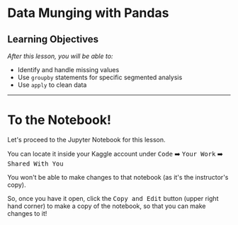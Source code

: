 # Data Munging with Pandas

## Learning Objectives

*After this lesson, you will be able to:*

* Identify and handle missing values
* Use `groupby` statements for specific segmented analysis
* Use `apply` to clean data

---

# To the Notebook!

Let's proceed to the Jupyter Notebook for this lesson.

You can locate it inside your Kaggle account under <kbd>Code</kbd> :arrow_right: <kbd>Your Work</kbd> :arrow_right: <kbd>Shared With You</kbd>

You won't be able to make changes to that notebook (as it's the instructor's copy).

So, once you have it open, click the <kbd>Copy and Edit</kbd> button (upper right hand corner) to make a copy of the notebook, so that you can make changes to it!

<!--

We will commence this lesson directly in the Jupyter Notebook, `data-munging.ipynb`, to walkthrough the what, why, and how all at once.

```zsh
jupyter notebook data-munging.ipynb
```

Below, we have included a review of the key concepts.

---

# How do we Handle Missing Data?

To handle missing data, we must:

* Identify we have missing data from our DataFrame
* Determine, to the best of our ability, the cause of this missingness
* Justify how we will handle the missing data (drop or fill in with a specific value?)

**Pro tip:** If you can understand *why* some observations are missing, the faster and more accurately you can handle them.

## Key Pandas Functions for Missing Data

### Identify how many nulls you have

```python
df.isnull().sum()
```

### Drop rows with nulls (if necessary)

```python
df.dropna(inplace = True) #careful!
```

### Fill in (if necessary)

Replace missing value with the desired way of filling

```python
df.fillna(value=column.mean(), inplace=True)
```

---

# How do we use `groupby`?

**`groupby`** allows us to conduct analysis on a specific subset.

Groupby follows a "split, apply, combine" methodology:

![](assets/split_apply_combine.png)

Determine what attribute to `groupby` in a cohort, and how to aggregate those values within that cohort.

e.g. If we have 300 lemonade stands, do we want to know the average amount of lemonade sold across all stands, or identify which lemonade stand sold the most?

## Aggregating with `groupby`:

Replace `'column'` with the actual column of interest!

```python
df.groupby('column').agg('count', 'mean', 'max', 'min')
```

---

# How do we use `apply`?

The **`apply`** function help us clean values across an entire DataFrame column. They are like a for loop for cleaning, but many times more efficient.

The steps to follow to use `apply`:

1. Write a function that convert a single value
1. `apply` that function to all of the values in a single column

## Example:

```python
def dollars_to_float(value):

  # try to convert the value to a float
  try:
    return float(value.strip('$'))

  # in the case of the value being a null value, we simply return a null
  except:
    return np.nan

df['sale_clean'] = df['sale_unclean'].apply(dollars_to_float)
```

-->
